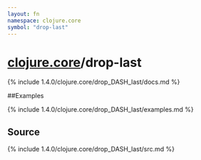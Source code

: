 ```yaml
---
layout: fn
namespace: clojure.core
symbol: "drop-last"
---
```


# [clojure.core](../)/drop-last

{% include 1.4.0/clojure.core/drop_DASH_last/docs.md %}

##Examples

{% include 1.4.0/clojure.core/drop_DASH_last/examples.md %}
## Source
{% include 1.4.0/clojure.core/drop_DASH_last/src.md %}

